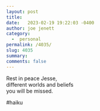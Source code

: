 ```yaml
---
layout: post
title:  
date:   2023-02-19 19:22:03 -0400
author: joe jenett
category:
  -  personal
permalink: /4035/
slug: 4035
summary: 
comments: false
---
```

Rest in peace Jesse,<br>
different worlds and beliefs<br>
you will be missed.

#haiku 

<a href="https://brid.gy/publish/mastodon"></a>